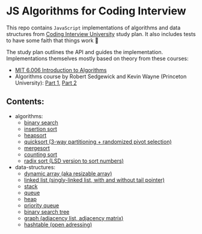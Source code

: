 # JS Algorithms for Coding Interview

This repo contains `JavaScript` implementations of algorithms and data structures from [Coding&nbsp;Interview&nbsp;University](https://github.com/jwasham/coding-interview-university) study plan. It also includes tests to have some faith that things work 🤞

The study plan outlines the API and guides the implementation. Implementations themselves mostly based on theory from these courses:
- [MIT 6.006 Introduction to Algorithms](https://ocw.mit.edu/courses/electrical-engineering-and-computer-science/6-006-introduction-to-algorithms-fall-2011/)
- Algorithms course by Robert Sedgewick and Kevin Wayne (Princeton University): [Part 1](https://www.coursera.org/learn/algorithms-part1), [Part 2](https://www.coursera.org/learn/algorithms-part2)

## Contents:
- algorithms:
  - [binary search](https://github.com/Gizzz/js-algo-interview/tree/master/src/algorithms/binary-search)
  - [insertion sort](https://github.com/Gizzz/js-algo-interview/tree/master/src/algorithms/sorting/insertion-sort)
  - [heapsort](https://github.com/Gizzz/js-algo-interview/tree/master/src/algorithms/sorting/heap-sort)
  - [quicksort (3-way partitioning + randomized pivot selection)](https://github.com/Gizzz/js-algo-interview/tree/master/src/algorithms/sorting/quick-sort)
  - [mergesort](https://github.com/Gizzz/js-algo-interview/tree/master/src/algorithms/sorting/merge-sort)
  - [counting sort](https://github.com/Gizzz/js-algo-interview/tree/master/src/algorithms/sorting/counting-sort)
  - [radix sort (LSD version to sort numbers)](https://github.com/Gizzz/js-algo-interview/tree/master/src/algorithms/sorting/radix-sort)
- data-structures:
  - [dynamic array (aka resizable array)](https://github.com/Gizzz/js-algo-interview/tree/master/src/data-structures/dynamic-array)
  - [linked list (singly-linked list, with and without tail pointer)](https://github.com/Gizzz/js-algo-interview/tree/master/src/data-structures/linked-list)
  - [stack](https://github.com/Gizzz/js-algo-interview/tree/master/src/data-structures/stack)
  - [queue](https://github.com/Gizzz/js-algo-interview/tree/master/src/data-structures/queue)
  - [heap](https://github.com/Gizzz/js-algo-interview/tree/master/src/data-structures/heap)
  - [priority queue](https://github.com/Gizzz/js-algo-interview/tree/master/src/data-structures/priority-queue)
  - [binary search tree](https://github.com/Gizzz/js-algo-interview/tree/master/src/data-structures/binary-search-tree)
  - [graph (adjacency list, adjacency matrix)](https://github.com/Gizzz/js-algo-interview/tree/master/src/data-structures/graph)
  - [hashtable (open adressing)](https://github.com/Gizzz/js-algo-interview/tree/master/src/data-structures/hash-table)
